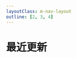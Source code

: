 ```yaml
---
layoutClass: m-nav-layout
outline: [2, 3, 4]
---
```


# 最近更新

<script setup>
import ACardLinks from './.vitepress/components/ACardLinks.vue'

import { RECENT_PAGE } from './.vitepress/data/recentUpdate'
</script>

<ACardLinks v-for="{title, items} in RECENT_PAGE" :title="title" :items="items" />

